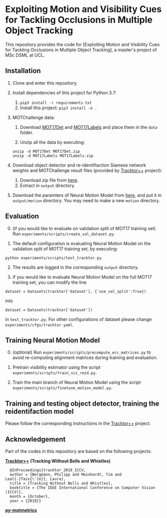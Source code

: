 # Exploiting Motion and Visibility Cues for Tackling Occlusions in Multiple Object Tracking

This repository provides the code for [Exploiting Motion and Visibility Cues for Tackling Occlusions in Multiple Object Tracking], a master's project of MSc DSML at UCL.

## Installation

1. Clone and enter this repository. 

2. Install dependencies of this project for Python 3.7:
    1. `pip3 install -r requirements.txt`
    2. Install this project: `pip3 install -e .`

3. MOTChallenge data:
    1. Download [MOT17Det](https://motchallenge.net/data/MOT17Det.zip) and [MOT17Labels](https://motchallenge.net/data/MOT17Labels.zip) and place them in the `data` folder. 
    
    2. Unzip all the data by executing:
    ```
    unzip -d MOT17Det MOT17Det.zip
    unzip -d MOT17Labels MOT17Labels.zip
    ```

4. Download object detector and re-identifiaction Siamese network weights and MOTChallenge result files (provided by [Tracktor++](https://github.com/phil-bergmann/tracking_wo_bnw) project):
    1. Download zip file from [here](https://vision.in.tum.de/webshare/u/meinhard/tracking_wo_bnw-output_v2.zip).
    2. Extract in `output` directory.

5. Download the paramters of Neural Motion Model from [here](https://drive.google.com/file/d/1De0buwcdaNugu7I4OKliSrnmNsrfAle2/view?usp=sharing), and put it in `output/motion` directory. You may need to make a new `motion` directory. 

## Evaluation

0. (if you would like to evaluate on validation split of MOT17 training set) Run ``` experiments/scripts/create_val_dataset.py ```. 

1. The default configuration is evaluating Neural Motion Model on the validation split of MOT17 training set, by executing:

  ```
  python experiments/scripts/test_tracktor.py
  ```

2. The results are logged in the corresponding `output` directory.

3. If you would like to evaluate Neural Motion Model on the full MOT17 training set, you can modify the line 

  ```
  dataset = Datasets(tracktor['dataset'], {'use_val_split':True})
  ```
into
  ```
  dataset = Datasets(tracktor['dataset'])
  ```
in ``` test_tracktor.py ```. For other configurations of dataset please change ``` experiments/cfgs/tracktor.yaml ```.

## Training Neural Motion Model

0. (optional) Run ``` experiments/scripts/precompute_ecc_matrices.py ``` to avoid re-computing alignment matrices during training and evaluation. 

1. Pretrain visibility estimator using the script ``` experiments/scripts/train_vis_reid.py ```. 

2. Train the main branch of Neural Motion Model using the script ``` experiments/scripts/finetune_motion_model.py ```.

## Training and testing object detector, training the reidentifaction model

Please follow the corresponding instructions in the [Tracktor++](https://github.com/phil-bergmann/tracking_wo_bnw) project. 

## Acknowledgement
 Part of the codes in this repository are based on the following projects:

**[Tracktor++](https://github.com/phil-bergmann/tracking_wo_bnw) (Tracking Without Bells and Whistles)**
```
  @InProceedings{tracktor_2019_ICCV,
  author = {Bergmann, Philipp and Meinhardt, Tim and Leal{-}Taix{\'{e}}, Laura},
  title = {Tracking Without Bells and Whistles},
  booktitle = {The IEEE International Conference on Computer Vision (ICCV)},
  month = {October},
  year = {2019}}
```

**[py-motmetrics](https://github.com/cheind/py-motmetrics)**
